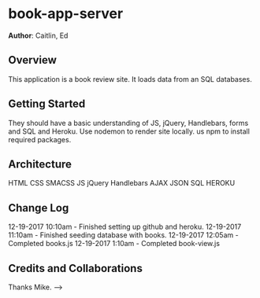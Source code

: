 # book-app-server

**Author**: Caitlin, Ed

## Overview
This application is a book review site. It loads data from an SQL databases.

## Getting Started
They should have a basic understanding of JS, jQuery, Handlebars, forms and SQL and Heroku. Use nodemon to render site locally. us npm to install required packages.

## Architecture
HTML
CSS
SMACSS
JS
jQuery
Handlebars
AJAX
JSON
SQL
HEROKU

## Change Log

12-19-2017 10:10am - Finished setting up github and heroku.
12-19-2017 11:10am - Finished seeding database with books.
12-19-2017 12:05am - Completed books.js
12-19-2017 1:10am - Completed book-view.js


## Credits and Collaborations
Thanks Mike.
-->
```